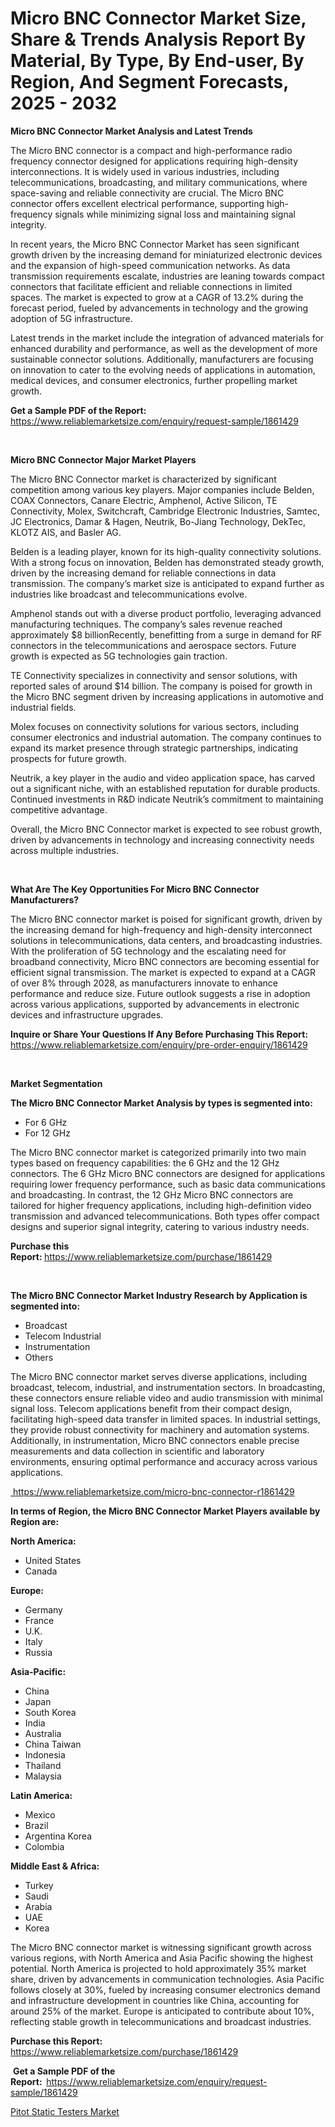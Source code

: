 <p><h1>Micro BNC Connector Market Size, Share & Trends Analysis Report By Material, By Type, By End-user, By Region, And Segment Forecasts, 2025 - 2032</h1></p><p><strong>Micro BNC Connector Market Analysis and Latest Trends</strong></p>
<p><p>The Micro BNC connector is a compact and high-performance radio frequency connector designed for applications requiring high-density interconnections. It is widely used in various industries, including telecommunications, broadcasting, and military communications, where space-saving and reliable connectivity are crucial. The Micro BNC connector offers excellent electrical performance, supporting high-frequency signals while minimizing signal loss and maintaining signal integrity.</p><p>In recent years, the Micro BNC Connector Market has seen significant growth driven by the increasing demand for miniaturized electronic devices and the expansion of high-speed communication networks. As data transmission requirements escalate, industries are leaning towards compact connectors that facilitate efficient and reliable connections in limited spaces. The market is expected to grow at a CAGR of 13.2% during the forecast period, fueled by advancements in technology and the growing adoption of 5G infrastructure.</p><p>Latest trends in the market include the integration of advanced materials for enhanced durability and performance, as well as the development of more sustainable connector solutions. Additionally, manufacturers are focusing on innovation to cater to the evolving needs of applications in automation, medical devices, and consumer electronics, further propelling market growth.</p></p>
<p><strong>Get a Sample PDF of the Report:&nbsp;</strong> <a href="https://www.reliablemarketsize.com/enquiry/request-sample/1861429?utm_campaign=2313&utm_medium=2&utm_source=Github&utm_content=ia&utm_term=22022025&utm_id=micro-bnc-connector">https://www.reliablemarketsize.com/enquiry/request-sample/1861429</a></p>
<p>&nbsp;</p>
<p><strong>Micro BNC Connector Major Market Players</strong></p>
<p><p>The Micro BNC Connector market is characterized by significant competition among various key players. Major companies include Belden, COAX Connectors, Canare Electric, Amphenol, Active Silicon, TE Connectivity, Molex, Switchcraft, Cambridge Electronic Industries, Samtec, JC Electronics, Damar & Hagen, Neutrik, Bo-Jiang Technology, DekTec, KLOTZ AIS, and Basler AG.</p><p>Belden is a leading player, known for its high-quality connectivity solutions. With a strong focus on innovation, Belden has demonstrated steady growth, driven by the increasing demand for reliable connections in data transmission. The company’s market size is anticipated to expand further as industries like broadcast and telecommunications evolve.</p><p>Amphenol stands out with a diverse product portfolio, leveraging advanced manufacturing techniques. The company’s sales revenue reached approximately $8 billionRecently, benefitting from a surge in demand for RF connectors in the telecommunications and aerospace sectors. Future growth is expected as 5G technologies gain traction.</p><p>TE Connectivity specializes in connectivity and sensor solutions, with reported sales of around $14 billion. The company is poised for growth in the Micro BNC segment driven by increasing applications in automotive and industrial fields. </p><p>Molex focuses on connectivity solutions for various sectors, including consumer electronics and industrial automation. The company continues to expand its market presence through strategic partnerships, indicating prospects for future growth.</p><p>Neutrik, a key player in the audio and video application space, has carved out a significant niche, with an established reputation for durable products. Continued investments in R&D indicate Neutrik’s commitment to maintaining competitive advantage.</p><p>Overall, the Micro BNC Connector market is expected to see robust growth, driven by advancements in technology and increasing connectivity needs across multiple industries.</p></p>
<p>&nbsp;</p>
<p><strong>What Are The Key Opportunities For Micro BNC Connector Manufacturers?</strong></p>
<p><p>The Micro BNC connector market is poised for significant growth, driven by the increasing demand for high-frequency and high-density interconnect solutions in telecommunications, data centers, and broadcasting industries. With the proliferation of 5G technology and the escalating need for broadband connectivity, Micro BNC connectors are becoming essential for efficient signal transmission. The market is expected to expand at a CAGR of over 8% through 2028, as manufacturers innovate to enhance performance and reduce size. Future outlook suggests a rise in adoption across various applications, supported by advancements in electronic devices and infrastructure upgrades.</p></p>
<p><strong>Inquire or Share Your Questions If Any Before Purchasing This Report:</strong> <a href="https://www.reliablemarketsize.com/enquiry/pre-order-enquiry/1861429?utm_campaign=2313&utm_medium=2&utm_source=Github&utm_content=ia&utm_term=22022025&utm_id=micro-bnc-connector">https://www.reliablemarketsize.com/enquiry/pre-order-enquiry/1861429</a></p>
<p>&nbsp;</p>
<p><strong>Market Segmentation</strong></p>
<p><strong>The Micro BNC Connector Market Analysis by types is segmented into:</strong></p>
<p><ul><li>For 6 GHz</li><li>For 12 GHz</li></ul></p>
<p><p>The Micro BNC connector market is categorized primarily into two main types based on frequency capabilities: the 6 GHz and the 12 GHz connectors. The 6 GHz Micro BNC connectors are designed for applications requiring lower frequency performance, such as basic data communications and broadcasting. In contrast, the 12 GHz Micro BNC connectors are tailored for higher frequency applications, including high-definition video transmission and advanced telecommunications. Both types offer compact designs and superior signal integrity, catering to various industry needs.</p></p>
<p><strong>Purchase this Report:&nbsp;</strong><a href="https://www.reliablemarketsize.com/purchase/1861429?utm_campaign=2313&utm_medium=2&utm_source=Github&utm_content=ia&utm_term=22022025&utm_id=micro-bnc-connector">https://www.reliablemarketsize.com/purchase/1861429</a></p>
<p>&nbsp;</p>
<p><strong>The Micro BNC Connector Market Industry Research by Application is segmented into:</strong></p>
<p><ul><li>Broadcast</li><li>Telecom Industrial</li><li>Instrumentation</li><li>Others</li></ul></p>
<p><p>The Micro BNC connector market serves diverse applications, including broadcast, telecom, industrial, and instrumentation sectors. In broadcasting, these connectors ensure reliable video and audio transmission with minimal signal loss. Telecom applications benefit from their compact design, facilitating high-speed data transfer in limited spaces. In industrial settings, they provide robust connectivity for machinery and automation systems. Additionally, in instrumentation, Micro BNC connectors enable precise measurements and data collection in scientific and laboratory environments, ensuring optimal performance and accuracy across various applications.</p></p>
<p><a href="https://www.reliablemarketsize.com/micro-bnc-connector-r1861429?utm_campaign=2313&utm_medium=2&utm_source=Github&utm_content=ia&utm_term=22022025&utm_id=micro-bnc-connector">&nbsp;https://www.reliablemarketsize.com/micro-bnc-connector-r1861429</a></p>
<p><strong>In terms of Region, the Micro BNC Connector Market Players available by Region are:</strong></p>
<p>
    <p> <strong> North America: </strong>
        <ul>
            <li>United States</li>
            <li>Canada</li>
        </ul>
        </p> 
    <p> <strong> Europe: </strong>
        <ul>
            <li>Germany</li>
            <li>France</li>
            <li>U.K.</li>
            <li>Italy</li>
            <li>Russia</li>
        </ul>
        </p> 
    <p> <strong> Asia-Pacific: </strong>
        <ul>
            <li>China</li>
            <li>Japan</li>
            <li>South Korea</li>
            <li>India</li>
            <li>Australia</li>
            <li>China Taiwan</li>
            <li>Indonesia</li>
            <li>Thailand</li>
            <li>Malaysia</li>
        </ul>
        </p> 
    <p> <strong> Latin America: </strong>
        <ul>
            <li>Mexico</li>
            <li>Brazil</li>
            <li>Argentina Korea</li>
            <li>Colombia</li>
        </ul>
        </p> 
    <p> <strong> Middle East & Africa: </strong>
        <ul>
            <li>Turkey</li>
            <li>Saudi</li>
            <li>Arabia</li>
            <li>UAE</li>
            <li>Korea</li>
        </ul>
    </p>
    </p>
<p><p>The Micro BNC connector market is witnessing significant growth across various regions, with North America and Asia Pacific showing the highest potential. North America is projected to hold approximately 35% market share, driven by advancements in communication technologies. Asia Pacific follows closely at 30%, fueled by increasing consumer electronics demand and infrastructure development in countries like China, accounting for around 25% of the market. Europe is anticipated to contribute about 10%, reflecting stable growth in telecommunications and broadcast industries.</p></p>
<p><strong>Purchase this Report: </strong><a href="https://www.reliablemarketsize.com/purchase/1861429?utm_campaign=2313&utm_medium=2&utm_source=Github&utm_content=ia&utm_term=22022025&utm_id=micro-bnc-connector">https://www.reliablemarketsize.com/purchase/1861429</a></p>
<p>&nbsp;<strong>Get a Sample PDF of the Report:&nbsp;&nbsp;</strong><a href="https://www.reliablemarketsize.com/enquiry/request-sample/1861429?utm_campaign=2313&utm_medium=2&utm_source=Github&utm_content=ia&utm_term=22022025&utm_id=micro-bnc-connector">https://www.reliablemarketsize.com/enquiry/request-sample/1861429</a></p>
<p><strong></strong></p>
<p><p><a href="https://github.com/yazminwollma30/Market-Research-Report-List-1/blob/main/pitot-static-testers-market.md?utm_campaign=2313&utm_medium=2&utm_source=Github&utm_content=ia&utm_term=22022025&utm_id=micro-bnc-connector">Pitot Static Testers Market</a></p></p>